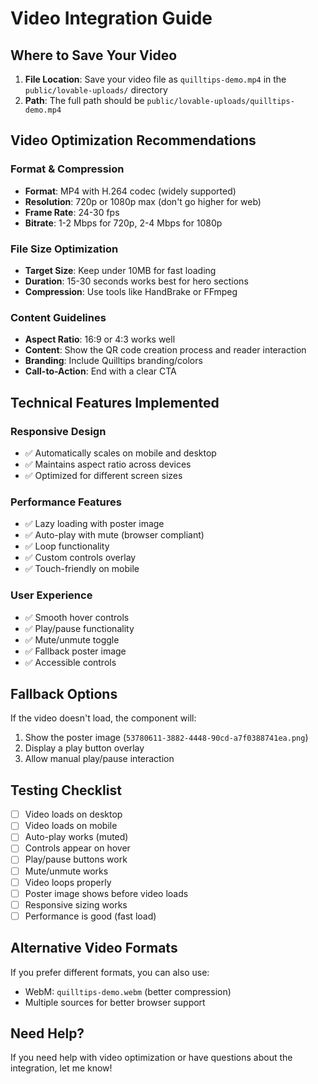 # Video Integration Guide

## Where to Save Your Video

1. **File Location**: Save your video file as `quilltips-demo.mp4` in the `public/lovable-uploads/` directory
2. **Path**: The full path should be `public/lovable-uploads/quilltips-demo.mp4`

## Video Optimization Recommendations

### Format & Compression
- **Format**: MP4 with H.264 codec (widely supported)
- **Resolution**: 720p or 1080p max (don't go higher for web)
- **Frame Rate**: 24-30 fps
- **Bitrate**: 1-2 Mbps for 720p, 2-4 Mbps for 1080p

### File Size Optimization
- **Target Size**: Keep under 10MB for fast loading
- **Duration**: 15-30 seconds works best for hero sections
- **Compression**: Use tools like HandBrake or FFmpeg

### Content Guidelines
- **Aspect Ratio**: 16:9 or 4:3 works well
- **Content**: Show the QR code creation process and reader interaction
- **Branding**: Include Quilltips branding/colors
- **Call-to-Action**: End with a clear CTA

## Technical Features Implemented

### Responsive Design
- ✅ Automatically scales on mobile and desktop
- ✅ Maintains aspect ratio across devices
- ✅ Optimized for different screen sizes

### Performance Features
- ✅ Lazy loading with poster image
- ✅ Auto-play with mute (browser compliant)
- ✅ Loop functionality
- ✅ Custom controls overlay
- ✅ Touch-friendly on mobile

### User Experience
- ✅ Smooth hover controls
- ✅ Play/pause functionality
- ✅ Mute/unmute toggle
- ✅ Fallback poster image
- ✅ Accessible controls

## Fallback Options

If the video doesn't load, the component will:
1. Show the poster image (`53780611-3882-4448-90cd-a7f0388741ea.png`)
2. Display a play button overlay
3. Allow manual play/pause interaction

## Testing Checklist

- [ ] Video loads on desktop
- [ ] Video loads on mobile
- [ ] Auto-play works (muted)
- [ ] Controls appear on hover
- [ ] Play/pause buttons work
- [ ] Mute/unmute works
- [ ] Video loops properly
- [ ] Poster image shows before video loads
- [ ] Responsive sizing works
- [ ] Performance is good (fast load)

## Alternative Video Formats

If you prefer different formats, you can also use:
- WebM: `quilltips-demo.webm` (better compression)
- Multiple sources for better browser support

## Need Help?

If you need help with video optimization or have questions about the integration, let me know! 